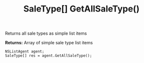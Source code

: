 ﻿---
uid: crmscript_ref_NSListAgent_GetAllSaleType
title: SaleType[] GetAllSaleType()
intellisense: NSListAgent.GetAllSaleType
keywords: NSListAgent, GetAllSaleType
so.topic: reference
---

Returns all sale types as simple list items


**Returns:** Array of simple sale type list items

```crmscript
NSListAgent agent;
SaleType[] res = agent.GetAllSaleType();
```

